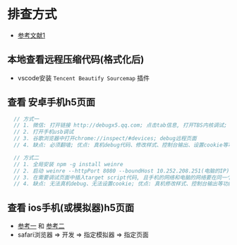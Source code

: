 # 排查方式
* [参考文献1](https://blog.chanceyu.com/article/2019-02/front-end-mobile-debug/)

## 本地查看远程压缩代码(格式化后)
* vscode安装 `Tencent Beautify Sourcemap` 插件

## 查看 安卓手机h5页面
```js
  // 方式一
  // 1. 微信: 打开链接 http://debugx5.qq.com; 点击tab信息, 打开TBS内核调试; 其他app: 必须开启webview调试
  // 2. 打开手机usb调试
  // 3. 谷歌浏览器中打开chrome://inspect/#devices; debug远程页面
  // 4. 缺点: 必须翻墙; 优点: 真机debug代码、修改样式、控制台输出、设置cookie等功能, charles代理正常

  // 方式二
  // 1. 全局安装 npm -g install weinre
  // 2. 启动 weinre --httpPort 8080 --boundHost 10.252.208.251(电脑的IP)
  // 3. 在需要调试页面中插入target script代码, 且手机的网络和电脑的网络要在同一个网段
  // 4. 缺点: 无法真机debug、无法设置cookie; 优点: 真机修改样式、控制台输出等功能, charles代理正常
```

## 查看 ios手机(或模拟器)h5页面
* [参考一](https://www.jianshu.com/p/a43417b28280) 和 [参考二](https://www.jianshu.com/p/f6209d0b8ed6)
* safari浏览器 => 开发 => 指定模拟器 => 指定页面


